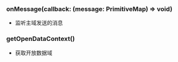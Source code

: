 ### **onMessage(callback: (message: PrimitiveMap) => void)**
- 监听主域发送的消息


### **getOpenDataContext()**
- 获取开放数据域

